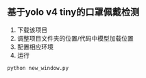 ## 基于yolo v4 tiny的口罩佩戴检测

1. 下载该项目
2. 调整项目文件夹的位置/代码中模型加载位置
3. 配置相应环境
4. 运行
```python
python new_window.py
```